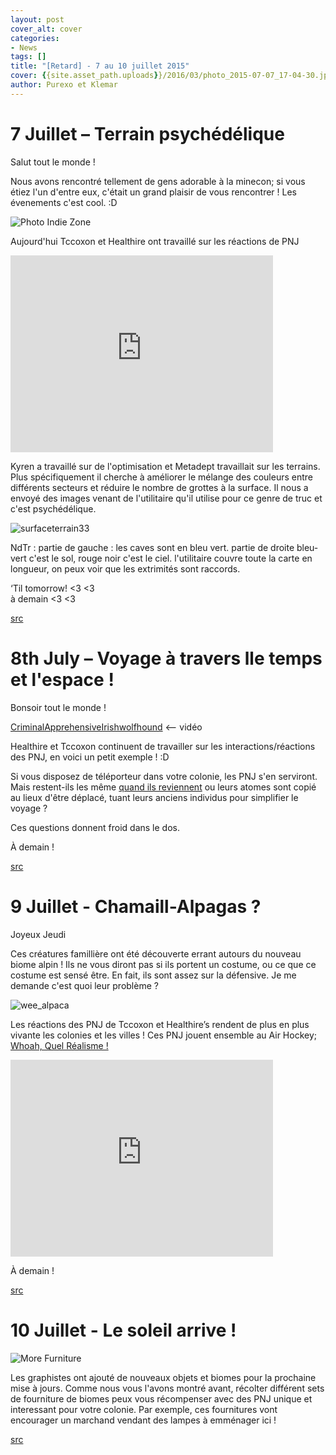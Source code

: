 ```yaml
---
layout: post
cover_alt: cover
categories:
- News
tags: []
title: "[Retard] - 7 au 10 juillet 2015"
cover: {{site.asset_path.uploads}}/2016/03/photo_2015-07-07_17-04-30.jpg
author: Purexo et Klemar
---
```

# 7 Juillet – Terrain psychédélique

Salut tout le monde !
 
Nous avons rencontré tellement de gens adorable à la minecon; si vous étiez l'un d'entre eux, c'était un grand plaisir de vous rencontrer ! Les évenements c'est cool. :D

![Photo Indie Zone]({{site.asset_path.uploads}}/2016/03/photo_2015-07-07_17-04-30.jpg)

Aujourd'hui Tccoxon et Healthire ont travaillé sur les réactions de PNJ

<iframe width="420" height="315" src="https://www.youtube.com/embed/S6aSZQgm0RY" frameborder="0" allowfullscreen></iframe>

Kyren a travaillé sur de l'optimisation et Metadept travaillait sur les terrains. Plus spécifiquement il cherche à améliorer le mélange des couleurs entre différents secteurs et réduire le nombre de grottes à la surface. Il nous a envoyé des images venant de l'utilitaire qu'il utilise pour ce genre de truc et c'est psychédélique. 

![surfaceterrain33]({{site.asset_path.uploads}}/2016/03/surfaceterrain33.png)

NdTr : partie de gauche : les caves sont en bleu vert. partie de droite bleu-vert c'est le sol, rouge noir c'est le ciel.
l'utilitaire couvre toute la carte en longueur, on peux voir que les extrimités sont raccords.

‘Til tomorrow! <3 <3    
à demain <3 <3

[src](http://playstarbound.com/7th-july-trippy-terrains/)




# 8th July – Voyage à travers lle temps et l'espace !

Bonsoir tout le monde !

[CriminalApprehensiveIrishwolfhound](https://giant.gfycat.com/CriminalApprehensiveIrishwolfhound.gif) <-- vidéo

Healthire et Tccoxon continuent de travailler sur les interactions/réactions des PNJ, en voici un petit exemple ! :D

Si vous disposez de téléporteur dans votre colonie, les PNJ s'en serviront. Mais restent-ils les même [quand ils reviennent](http://existentialcomics.com/comic/1) ou leurs atomes sont copié au lieux d'être déplacé, tuant leurs anciens individus pour simplifier le voyage ?

Ces questions donnent froid dans le dos.

À demain !

[src](http://playstarbound.com/8th-july-traveling-through-space-and-time/)



# 9 Juillet - Chamaill-Alpagas ?

Joyeux Jeudi

Ces créatures famillière ont été découverte errant autours du nouveau biome alpin ! Ils ne vous diront pas si ils portent un costume, ou ce que ce costume est sensé être. En fait, ils sont assez sur la défensive. Je me demande c'est quoi leur problème ?

![wee_alpaca]({{site.asset_path.uploads}}/2016/03/wee_alpaca.png)

Les réactions des PNJ de Tccoxon et Healthire’s rendent de plus en plus vivante les colonies et les villes ! Ces PNJ jouent ensemble au Air Hockey; [Whoah, Quel Réalisme !](https://youtu.be/F7i6aEKP-i4?t=22)

<iframe width="420" height="315" src="https://www.youtube.com/embed/J9PGftD1dp8" frameborder="0" allowfullscreen></iframe>

À demain !

[src](http://playstarbound.com/9th-july-norsing-around/)



# 10 Juillet - Le soleil arrive !

![More Furniture]({{site.asset_path.uploads}}/2016/03/AAA-10.png)

Les graphistes ont ajouté de nouveaux objets et biomes pour la prochaine mise à jours. Comme nous vous l'avons montré avant, récolter différent sets de fourniture de biomes peux vous récompenser avec des PNJ unique et interessant pour votre colonie. Par exemple, ces fournitures vont encourager un marchand vendant des lampes à emménager ici !

[src](http://playstarbound.com/10th-july-here-comes-the-sun/)
